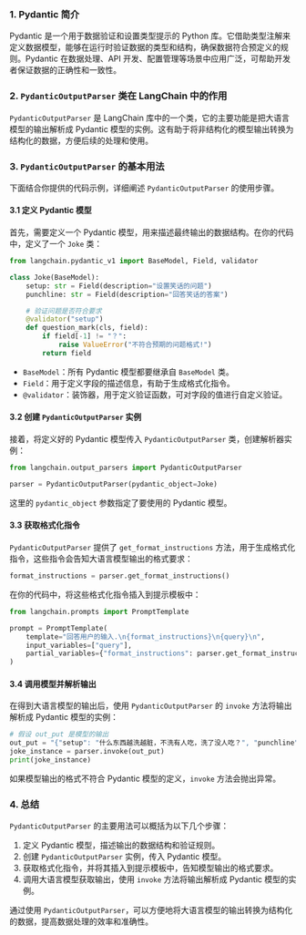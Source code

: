 ### 1. Pydantic 简介
Pydantic 是一个用于数据验证和设置类型提示的 Python 库。它借助类型注解来定义数据模型，能够在运行时验证数据的类型和结构，确保数据符合预定义的规则。Pydantic 在数据处理、API 开发、配置管理等场景中应用广泛，可帮助开发者保证数据的正确性和一致性。

### 2. `PydanticOutputParser` 类在 LangChain 中的作用
`PydanticOutputParser` 是 LangChain 库中的一个类，它的主要功能是把大语言模型的输出解析成 Pydantic 模型的实例。这有助于将非结构化的模型输出转换为结构化的数据，方便后续的处理和使用。

### 3. `PydanticOutputParser` 的基本用法
下面结合你提供的代码示例，详细阐述 `PydanticOutputParser` 的使用步骤。

#### 3.1 定义 Pydantic 模型
首先，需要定义一个 Pydantic 模型，用来描述最终输出的数据结构。在你的代码中，定义了一个 `Joke` 类：
```python
from langchain.pydantic_v1 import BaseModel, Field, validator

class Joke(BaseModel):
    setup: str = Field(description="设置笑话的问题")
    punchline: str = Field(description="回答笑话的答案")

    # 验证问题是否符合要求
    @validator("setup")
    def question_mark(cls, field):
        if field[-1] != "？":
            raise ValueError("不符合预期的问题格式!")
        return field
```
- `BaseModel`：所有 Pydantic 模型都要继承自 `BaseModel` 类。
- `Field`：用于定义字段的描述信息，有助于生成格式化指令。
- `@validator`：装饰器，用于定义验证函数，可对字段的值进行自定义验证。

#### 3.2 创建 `PydanticOutputParser` 实例
接着，将定义好的 Pydantic 模型传入 `PydanticOutputParser` 类，创建解析器实例：
```python
from langchain.output_parsers import PydanticOutputParser

parser = PydanticOutputParser(pydantic_object=Joke)
```
这里的 `pydantic_object` 参数指定了要使用的 Pydantic 模型。

#### 3.3 获取格式化指令
`PydanticOutputParser` 提供了 `get_format_instructions` 方法，用于生成格式化指令，这些指令会告知大语言模型输出的格式要求：
```python
format_instructions = parser.get_format_instructions()
```
在你的代码中，将这些格式化指令插入到提示模板中：
```python
from langchain.prompts import PromptTemplate

prompt = PromptTemplate(
    template="回答用户的输入.\n{format_instructions}\n{query}\n",
    input_variables=["query"],
    partial_variables={"format_instructions": parser.get_format_instructions()}
)
```

#### 3.4 调用模型并解析输出
在得到大语言模型的输出后，使用 `PydanticOutputParser` 的 `invoke` 方法将输出解析成 Pydantic 模型的实例：
```python
# 假设 out_put 是模型的输出
out_put = "{"setup": "什么东西越洗越脏，不洗有人吃，洗了没人吃？", "punchline": "水"}"
joke_instance = parser.invoke(out_put)
print(joke_instance)
```
如果模型输出的格式不符合 Pydantic 模型的定义，`invoke` 方法会抛出异常。

### 4. 总结
`PydanticOutputParser` 的主要用法可以概括为以下几个步骤：
1. 定义 Pydantic 模型，描述输出的数据结构和验证规则。
2. 创建 `PydanticOutputParser` 实例，传入 Pydantic 模型。
3. 获取格式化指令，并将其插入到提示模板中，告知模型输出的格式要求。
4. 调用大语言模型获取输出，使用 `invoke` 方法将输出解析成 Pydantic 模型的实例。

通过使用 `PydanticOutputParser`，可以方便地将大语言模型的输出转换为结构化的数据，提高数据处理的效率和准确性。 
